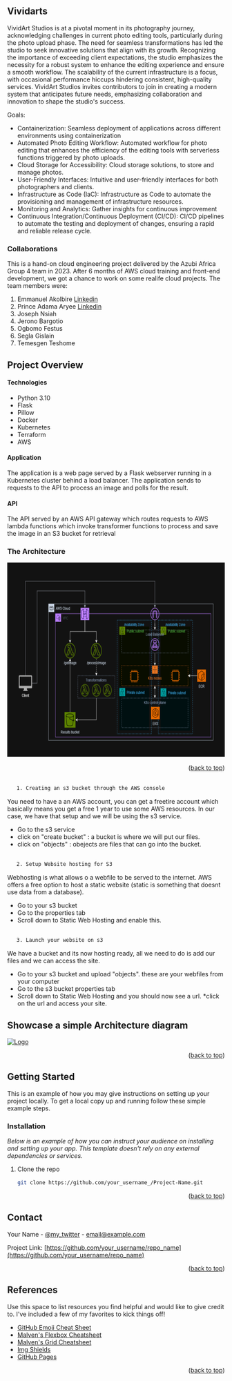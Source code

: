 <!-- Improved compatibility of back to top link: See: https://github.com/othneildrew/Best-README-Template/pull/73 -->
<a name="readme-top"></a>



<!-- ABOUT THE PROJECT -->
## Vividarts

VividArt Studios is at a pivotal moment in its photography journey, acknowledging challenges in current photo editing tools, particularly during the photo upload phase. The need for seamless transformations has led the studio to seek innovative solutions that align with its growth. Recognizing the importance of exceeding client expectations, the studio emphasizes the necessity for a robust system to enhance the editing experience and ensure a smooth workflow. The scalability of the current infrastructure is a focus, with occasional performance hiccups hindering consistent, high-quality services. VividArt Studios invites contributors to join in creating a modern system that anticipates future needs, emphasizing collaboration and innovation to shape the studio's success.

Goals:
- Containerization: Seamless deployment of applications across different environments using containerization
- Automated Photo Editing Workflow: Automated workflow for photo editing that enhances the efficiency of the editing tools with serverless functions triggered by photo uploads.
- Cloud Storage for Accessibility: Cloud storage solutions, to store and manage photos.
- User-Friendly Interfaces: Intuitive and user-friendly interfaces for both photographers and clients.
- Infrastructure as Code (IaC): Infrastructure as Code to automate the provisioning and management of infrastructure resources.
- Monitoring and Analytics: Gather insights for continuous improvement
- Continuous Integration/Continuous Deployment (CI/CD): CI/CD pipelines to automate the testing and deployment of changes, ensuring a rapid and reliable release cycle.

### Collaborations
This is a hand-on cloud engineering project delivered by the Azubi Africa Group 4 team in 2023. After 6 months of AWS cloud training and front-end development, we got a chance to work on some realife cloud projects. 
The team members were:
 1. Emmanuel Akolbire [Linkedin](https://www.linkedin.com/in/emmanuel-akolbire)
 2. Prince Adama Aryee [Linkedin](https://www.linkedin.com/in/prince-adama-aryee)
 3. Joseph Nsiah
 4. Jerono  Bargotio
 5. Ogbomo Festus
 6. Segla Gislain
 7. Temesgen Teshome

## Project Overview
#### Technologies
- Python 3.10
- Flask
- Pillow
- Docker
- Kubernetes
- Terraform
- AWS

#### Application
The application is a web page served by a Flask webserver running in a Kubernetes cluster behind a load balancer. The application sends to requests to the API to process an image and polls for the result.

#### API
The API served by an AWS API gateway which routes requests to AWS lambda functions which invoke transformer functions to process and save the image in an S3 bucket for retrieval

### The Architecture
<a href="https://github.com/Paryee/Vividarts">
    <img src="Architecture.png" alt="Logo" width="auto" height="450">
</a>

<p align="right">(<a href="#readme-top">back to top</a>)</p>

##
```sh
   1. Creating an s3 bucket through the AWS console
```
You need to have a an AWS account, you can get a freetire account which basically means you get a free 1 year to use some AWS resources. In our case, we have that setup and we will be using the s3 service.
* Go to the s3 service
* click on "create bucket" :  a bucket is where we will put our files.
* click on "objects" : obejects are files that can go into the bucket.
##
```sh
   2. Setup Website hosting for S3
```
Webhosting is what allows o a webfile to be served to the internet. AWS offers a free option to host a static website (static is something that doesnt use data from a database).
* Go to your s3 bucket
* Go to the properties tab
* Scroll down to Static Web Hosting and enable this.
##
```sh
   3. Launch your website on s3
```
We have a bucket and its now hosting ready, all we need to do is add our files and we can access the site.
* Go to your s3 bucket and upload "objects". these are your webfiles from your computer
* Go to the s3 bucket properties tab
* Scroll down to Static Web Hosting and you should now see a url.
*click on the url and access your site.



## Showcase a simple Architecture diagram
<!-- setup a link to your images folder -->
<a href="[https://github.com/lawrencemuema/Cloud_project02](https://github.com/lawrencemuema/Cloud_project02/blob/main/images/fargate_arch.png)">
    <img src="images/fargate_arch.png" alt="Logo" width="auto" height="150">
</a>

<p align="right">(<a href="#readme-top">back to top</a>)</p>




<!-- GETTING STARTED -->
## Getting Started

This is an example of how you may give instructions on setting up your project locally.
To get a local copy up and running follow these simple example steps.


### Installation

_Below is an example of how you can instruct your audience on installing and setting up your app. This template doesn't rely on any external dependencies or services._

1. Clone the repo
   ```sh
   git clone https://github.com/your_username_/Project-Name.git
   ```

<p align="right">(<a href="#readme-top">back to top</a>)</p>



<!-- CONTACT -->
## Contact

Your Name - [@my_twitter](https://twitter.com/your_username) - email@example.com

Project Link: [https://github.com/your_username/repo_name](https://github.com/your_username/repo_name)

<p align="right">(<a href="#readme-top">back to top</a>)</p>



<!-- References -->
## References

Use this space to list resources you find helpful and would like to give credit to. I've included a few of my favorites to kick things off!

* [GitHub Emoji Cheat Sheet](https://www.webpagefx.com/tools/emoji-cheat-sheet)
* [Malven's Flexbox Cheatsheet](https://flexbox.malven.co/)
* [Malven's Grid Cheatsheet](https://grid.malven.co/)
* [Img Shields](https://shields.io)
* [GitHub Pages](https://pages.github.com)

<p align="right">(<a href="#readme-top">back to top</a>)</p>

